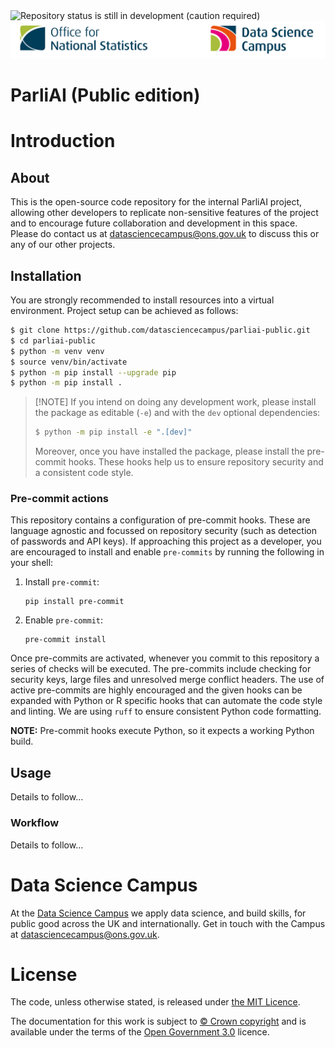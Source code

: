 <!--- Badges start --->
<img src="https://img.shields.io/badge/repo%20status-in%20development%20(caution)-red" alt="Repository status is still in development (caution required)"/>

<!--- Badges end --->

<img src="https://github.com/datasciencecampus/awesome-campus/blob/master/ons_dsc_logo.png">

# ParliAI (Public edition)

# Introduction
## About
This is the open-source code repository for the internal ParliAI project, allowing other developers to replicate non-sensitive features of the project and to encourage future collaboration and development in this space. Please do contact us at [datasciencecampus@ons.gov.uk](datasciencecampus@ons.gov.uk) to discuss this or any of our other projects.

## Installation

You are strongly recommended to install resources into a virtual environment. Project setup can be achieved as follows:

``` bash
$ git clone https://github.com/datasciencecampus/parliai-public.git
$ cd parliai-public
$ python -m venv venv
$ source venv/bin/activate
$ python -m pip install --upgrade pip
$ python -m pip install .
```

> \[!NOTE\] If you intend on doing any development work, please install the package as editable (`-e`) and with the `dev` optional dependencies:
>
> ``` bash
> $ python -m pip install -e ".[dev]"
> ```
>
> Moreover, once you have installed the package, please install the pre-commit hooks. These hooks help us to ensure repository security and a consistent code style.

### Pre-commit actions
This repository contains a configuration of pre-commit hooks. These are language agnostic and focussed on repository security (such as detection of passwords and API keys). If approaching this project as a developer, you are encouraged to install and enable `pre-commits` by running the following in your shell:
   1. Install `pre-commit`:

      ```
      pip install pre-commit
      ```
   2. Enable `pre-commit`:

      ```
      pre-commit install
      ```
Once pre-commits are activated, whenever you commit to this repository a series of checks will be executed. The pre-commits include checking for security keys, large files and unresolved merge conflict headers. The use of active pre-commits are highly encouraged and the given hooks can be expanded with Python or R specific hooks that can automate the code style and linting. We are using `ruff` to ensure consistent Python code formatting.

**NOTE:** Pre-commit hooks execute Python, so it expects a working Python build.

## Usage
Details to follow...

### Workflow
Details to follow...


# Data Science Campus
At the [Data Science Campus](https://datasciencecampus.ons.gov.uk/about-us/) we apply data science, and build skills, for public good across the UK and internationally. Get in touch with the Campus at [datasciencecampus@ons.gov.uk](datasciencecampus@ons.gov.uk).

# License

<!-- Unless stated otherwise, the codebase is released under [the MIT Licence][mit]. -->

The code, unless otherwise stated, is released under [the MIT Licence][mit].

The documentation for this work is subject to [© Crown copyright][copyright] and is available under the terms of the [Open Government 3.0][ogl] licence.

[mit]: LICENCE
[copyright]: http://www.nationalarchives.gov.uk/information-management/re-using-public-sector-information/uk-government-licensing-framework/crown-copyright/
[ogl]: http://www.nationalarchives.gov.uk/doc/open-government-licence/version/3/
